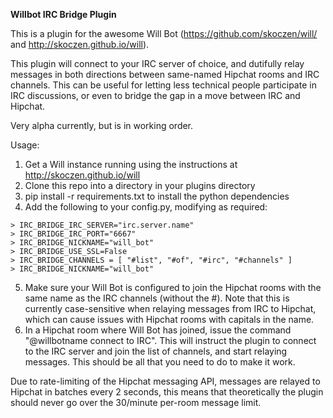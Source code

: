 **Willbot IRC Bridge Plugin**

This is a plugin for the awesome Will Bot (https://github.com/skoczen/will/ and http://skoczen.github.io/will).

This plugin will connect to your IRC server of choice, and dutifully relay messages in both directions between same-named Hipchat rooms and IRC channels. This can be useful for letting less technical people participate in IRC discussions, or even to bridge the gap in a move between IRC and Hipchat.

Very alpha currently, but is in working order.

Usage:

 1. Get a Will instance running using the instructions at http://skoczen.github.io/will
 2. Clone this repo into a directory in your plugins directory
 3. pip install -r requirements.txt to install the python dependencies
 4. Add the following to your config.py, modifying as required:
```
> IRC_BRIDGE_IRC_SERVER="irc.server.name" 
> IRC_BRIDGE_IRC_PORT="6667"
> IRC_BRIDGE_NICKNAME="will_bot" 
> IRC_BRIDGE_USE_SSL=False
> IRC_BRIDGE_CHANNELS = [ "#list", "#of", "#irc", "#channels" ]
> IRC_BRIDGE_NICKNAME="will_bot"
```
 5. Make sure your Will Bot is configured to join the Hipchat rooms with the same name as the IRC channels (without the #). Note that this is currently case-sensitive when relaying messages from IRC to Hipchat, which can cause issues with Hipchat rooms with capitals in the name.
 6. In a Hipchat room where Will Bot has joined, issue the command "@willbotname connect to IRC". This will instruct the plugin to connect to the IRC server and join the list of channels, and start relaying messages. This should be all that you need to do to make it work.

Due to rate-limiting of the Hipchat messaging API, messages are relayed to Hipchat in batches every 2 seconds, this means that theoretically the plugin should never go over the 30/minute per-room message limit.

